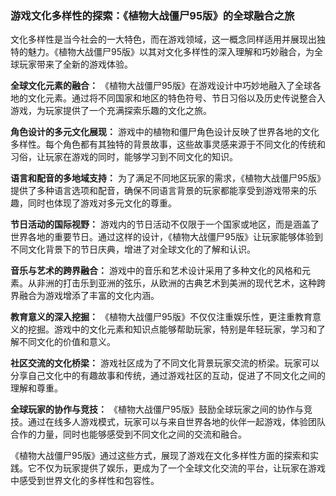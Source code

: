 ### 游戏文化多样性的探索：《植物大战僵尸95版》的全球融合之旅

文化多样性是当今社会的一大特色，而在游戏领域，这一概念同样适用并展现出独特的魅力。《植物大战僵尸95版》以其对文化多样性的深入理解和巧妙融合，为全球玩家带来了全新的游戏体验。

**全球文化元素的融合：**
《植物大战僵尸95版》在游戏设计中巧妙地融入了全球各地的文化元素。通过将不同国家和地区的特色符号、节日习俗以及历史传说整合入游戏，为玩家提供了一个充满探索乐趣的文化之旅。

**角色设计的多元文化展现：**
游戏中的植物和僵尸角色设计反映了世界各地的文化多样性。每个角色都有其独特的背景故事，这些故事灵感来源于不同文化的传统和习俗，让玩家在游戏的同时，能够学习到不同文化的知识。

**语言和配音的多地域支持：**
为了满足不同地区玩家的需求，《植物大战僵尸95版》提供了多种语言选项和配音，确保不同语言背景的玩家都能享受到游戏带来的乐趣，同时也体现了游戏对多元文化的尊重。

**节日活动的国际视野：**
游戏内的节日活动不仅限于一个国家或地区，而是涵盖了世界各地的重要节日。通过这样的设计，《植物大战僵尸95版》让玩家能够体验到不同文化背景下的节日庆典，增进了对全球文化的了解和认识。

**音乐与艺术的跨界融合：**
游戏中的音乐和艺术设计采用了多种文化的风格和元素。从非洲的打击乐到亚洲的弦乐，从欧洲的古典艺术到美洲的现代艺术，这种跨界融合为游戏增添了丰富的文化内涵。

**教育意义的深入挖掘：**
《植物大战僵尸95版》不仅仅注重娱乐性，更注重教育意义的挖掘。游戏中的文化元素和知识点能够帮助玩家，特别是年轻玩家，学习和了解不同文化的价值和意义。

**社区交流的文化桥梁：**
游戏社区成为了不同文化背景玩家交流的桥梁。玩家可以分享自己文化中的有趣故事和传统，通过游戏社区的互动，促进了不同文化之间的理解和尊重。

**全球玩家的协作与竞技：**
《植物大战僵尸95版》鼓励全球玩家之间的协作与竞技。通过在线多人游戏模式，玩家可以与来自世界各地的伙伴一起游戏，体验团队合作的力量，同时也能够感受到不同文化之间的交流和融合。

《植物大战僵尸95版》通过这些方式，展现了游戏在文化多样性方面的探索和实践。它不仅为玩家提供了娱乐，更成为了一个全球文化交流的平台，让玩家在游戏中感受到世界文化的多样性和包容性。